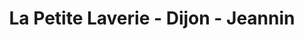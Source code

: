 ---
title: "La Petite Laverie - Dijon - Jeannin"
url: /dijon/la-petite-laverie-dijon-jeannin/
shop: Wäscherei
---
